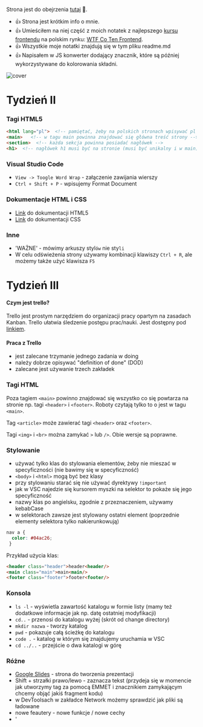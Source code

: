 Strona jest do obejrzenia [tutaj](https://tomaszdanczak.github.io/webpack-homepage-test/) 🚀. 
- 👍 Strona jest krótkim info o mnie. 
- 👍 Umieściłem na niej część z moich notatek z najlepszego [kursu frontendu](https://cotenfrontend.pl) na polskim rynku: [WTF Co Ten Frontend](https://cotenfrontend.pl). 
- 👍 Wszystkie moje notatki znajdują się w tym pliku readme.md
- 👍 Napisałem w JS konwerter dodający znacznik, które są później wykorzystywane do kolorowania składni. 

![cover](https://cotenfrontend.pl/img/cover.png)

# Tydzień II

### Tagi HTML5
```html
<html lang="pl">  <!-- pamiętać, żeby na polskich stronach wpisywać pl -->
<main>   <!-- w tagu main powinna znajdować się główna treść strony -->
<section>  <!-- każda sekcja powinna posiadać nagłówek -->
<h1>  <!-- nagłówek h1 musi być na stronie (musi być unikalny i w main) -->    
```
### Visual Studio Code
- `View -> Toogle Word Wrap` - załączenie zawijania wierszy
- `Ctrl + Shift + P` - wpisujemy Format Document
### Dokumentacje HTML i CSS
- [Link](https://www.w3.org/TR/html52/) do dokumentacji HTML5
- [Link](https://www.w3.org/TR/CSS/) do dokumentacji CSS
### Inne
- 'WAŻNE' - mówimy arkuszy styl`ów` nie sty`li`
- W celu odświeżenia strony używamy kombinacji klawiszy `Ctrl + R`, ale możemy także użyć klawisza `F5`

# Tydzień III

#### Czym jest trello?
Trello jest prostym narzędziem do organizacji pracy opartym na zasadach Kanban. Trello ułatwia śledzenie postępu prac/nauki. Jest dostępny pod [linkiem](https://trello.com/).
#### Praca z Trello
- jest zalecane trzymanie jednego zadania w doing
- należy dobrze opisywać "definition of done" (DOD)
- zalecane jest używanie trzech zakładek
### Tagi HTML
Poza tagiem `<main>` powinno znajdować się wszystko co się powtarza na stronie np. tagi `<header>` i `<footer>`. Roboty czytają tylko to o jest w tagu `<main>`.
  
Tag `<article>` może zawierać tagi `<header>` oraz `<footer>`.

Tagi `<img>` i `<br>` można zamykać `>` lub `/>`. Obie wersje są poprawne.
### Stylowanie
- używać tylko klas do stylowania elementów, żeby nie mieszać w specyficzności (nie bawimy się w specyficzność)
- `<body>` i `<html>` mogą być bez klasy
- przy stylowaniu starać się nie używać dyrektywy `!important`
- jak w VSC najedzie się kursorem myszki na selektor to pokaże się jego specyficzność
- nazwy klas po angielsku, zgodnie z przeznaczeniem, używamy kebabCase
- w selektorach zawsze jest stylowany ostatni element (poprzednie elementy selektora tylko nakierunkowują)
```css
nav a {
  color: #04ac26;
 }
 ```

Przykład użycia klas:
```html
<header class="header">header<header/>
<main class="main">main<main/>
<footer class="footer">footer<footer/>
```
### Konsola
- `ls -l` - wyświetla zawartość katalogu w formie listy (mamy też dodatkowe informacje jak np. datę ostatniej modyfikacji)
- `cd..` - przenosi do katalogu wyżej (skrót od change directory)
- `mkdir nazwa` - tworzy katalog
- `pwd` - pokazuje całą ścieżkę do katalogu
- `code .` - katalog w którym się znajdujemy uruchamia w VSC
- `cd ../..` - przejście o dwa katalogi w górę
### Różne
- [Google Slides](https://www.google.com/slides/about/) - strona do tworzenia prezentacji
- Shift + strzałki prawo/lewo - zaznacza tekst (przydeja się w momencie jak utworzymy tag za pomocą EMMET i znacznikiem zamykającym chcemy objąć jakiś fragment kodu)
- w DevToolsach w zakładce Network możemy sprawdzić jak pliki są ładowane
- nowe feautery - nowe funkcje / nowe cechy
- '<script src="main.js"><script/> - umieszczamy przed tagiem zamykającym `<body/>`
- 'console.log(`Nazywam się ${name} i mam ${age} lat`); - template stringi mogą być łamene - łamania sią odzwierciedlane w konsoli
- w tagu to samo słowo może być nazwą klasy i id: `<section class="features" id="features"><section/>`

# Tydzień IV
### Stylowanie
- dzięki `display: inline-block`, możemy nadać margines dolny i górny na element liniowy (np. strong)
- `min-height: 100vh` - nadaje elementowy wysokość conajmniej równą wysokości okna przeglądarki
- gdy element dostanie `position: fixed`, to jego szerokość jest "zjadana" (tak jakby był inline-block), trzeba dać mu 100 % szerokości , żeby nic się nie zmieniło. Pamiętać o tym, gdy zmieniamy `<nav>` na fixed (gdy robimy przyklejoną nawigację)
- `position: sticky;` - podobny do fixed, ale element przykleja się do góry strony dopiero jak o nią uderzy (wcześniej normalnie się przewija). Jeszcze nie wszędzie wspierana
- `line-height` - używać, żeby poprawić czytelność wierszy
- sposób na responsywny obrazek:
  ```css
     .image {
          width: 100%;
          max-width: 100px;
          display: block;
     
     }
  ```
 - **floaty** używamy tylko do opływania np. obrazków 
    + gdy jest problem z wychodzeniem elementu opływanego to dać `overflow=hidden`
    + gdy jest problem z podchodzeniem treści do góry to dać `clear: both`
### Przewijanie na górę strony
```html
<header id="top">
  .
  .
  .
<footer>
  <a href="#top" class="top">na górę<a/>
<footer/>
```
```css
  .top {
    position: fixed;
    bottom: 10px;
    left: 10px;
  }
```
### Różne
- używać `block__element--js` dla elementów z którymi robimy coś w js
- nie uczyć się na zapas
- jeżeli przez półgodziny nie umie się czegość zrobić to pytać
- jeżeli jest problem z projektem, to rozpisać go na jaknajmniejsze kawałkii próbować je rozwiązać (z rozwiązanych kawałków skłądać całe rozwiązanie)
- jeżeli nie ma się pomysłu na projekt to znaleźć jakąś organizację pozarządową w mieście i im zrobić oraz rozwijać stronę
- gitlens - rozszerzenie do VSC
- `Ctrl + Alt + F` - zamiana tekstu w VSC - używać jeżeli chcemy np. dodać tę samą klasę do wszystkich akapitów
- `Ctrl + C` - kasuje ostatnie polecenie bez jego wykonywania (w konsoli)

# Tydzień V
### JavaScript
- operator warunkowy
  ```javascript
     (zmienna1 > zmienna2) ? console.log('true'):console.log('false');
     //-----------------------------
     const amIOld = (age > 70) ? "yes":"no";
     
     console.log(amIOld);
  ```
- funkcja strzałkowa
  ```javascript
    const calculateFat = (x) => {
    
    {
    //-----------------------------
    const calculateFat = x => {
    
    {
  ```
- funkcja podmieniająca kontent w elemencie (przyjmuje referencje do elementu i nowy kontent)
  ```javascript
    function createContent(querySelectorContent, content) {
    const element = document.querySelector(querySelectorContent);
    element.innerHTML = content;
    }
    
    createContent('.week-summary__description--js", "Witaj Świecie");
  ```
- zwykła deklaracja funkcji i arrow function
  ```javascript
    function greetOld(age, firstName) {
      console.log(
        `Witaj Drogi Odwiedzający, nazywam się $(firstName) i mam $(age) lata.`
        );
    }
    // Arrow Function
    const greet = (age, firstName) => {
      console.log(
        `Witaj Drogi Odwiedzający, nazywam się $(firstName) i mam $(age) lata.`
        );
    }
  ```
### JavaScript - obiekty
- Obiekt z właściwościami prostymi, metodami   obiektem zagnieżdżonym
```javascript
  const deathStar = {
    diameter: 120000,
    fire: (target) => {
      console.log('${target} destroy`}
    },
    isOperating: true,
    name: "Death Star",
    levels: 357,
    population: 1000,
    isLightOn: true,
    commander: {
      name: "Darth Vader",
      age: 44
    }
  }
```
+ odwołanie się do właściwości obiektu
```javascript
  console.log(deathStar.name)
```
+ wywołanie metody z parametrami
```javascript
  deathStar.fire('Rebel ship');
```
+ odwołanie się do właściwości zagnieżdżonego obiektu (notacja dot)
 ```javascript
  console.log(deathStar.commander.name)
```
+ odwołanie się do właściwości obiektu (notacja bracket)
 ```javascript
  const myProperty = name;
  
  console.log(deathStar[myProperty])
```
+ przypadek, kiedy jest konieczne użycie notacji bracket a dot by się nie sprawdziło:
+ odwołanie się do właściwości zagnieżdżonego obiektu (notacja dot)
 ```javascript
  const showMeProperty = (myProperty) => {
    console.log(deathStar[myProperty]);
  }
  
  showMeProperty('levels')
```

### Stylowanie
- Tabelą dobrze jest nadać szerokość 100% (domyślnie się nie rozszerzają)
### Różne
- przy goooglowaniu rzeczy najlepiej zaznaczyć zakres do roku wstecz (we frontendzie wiedza szybko się dezaktualizuje)
- używać normalize.css oraz
```css
  *,
  *::after,
  *::before {
    margin: 0;
    padding: 0;
    box-sizing: inherit;
  }

  html {
    // This defines what 1rem is
    font-size: 62.5%; //1rem = 10px; 10px/16px = 62.5%
  }

  body {
    box-sizing: border-box;
    }
  }
```
- wywołanie `console.log(console)` wyświetli w konsoli wszystkie metody i właściwości

  <img src="img/consolelog.png" width="50%">
  
- sprawdzenie, które rzeczy są pobierane z cache (można wyłączyć cache - `disable cache`). `Ctrl + F5` - twarde odświeżenie (wszystko pobiera na nowo)

  <img src="img/disable cache.PNG" width="50%">
  
- gdy utknie się z kodem, porozmawiać z kaczuszką :)

  <img src="img/duck.PNG" width="30%">

# Tydzień 6

### JavaScript

- #### Switch
```javascript
const myNumber = {name: 'maciek'};

switch(myNumber) {
  case 7: 
    console.log('jestem siódemką');
    break;
  case 9:
    console.log('jestem dziewiątką');
    break;
  default:
    console.log('jestem czymś innym');
}
```
- #### Operator warunkowy zamiast if else
```javascript
  if(32 > 30) {
    console.log("to prawda");
  } else {
    console.log("to nieprawda");
  }
  
  (32 > 30) ? console.log("to prawda") : console.log("to nieprawda");
  
  const result = (32 > 30) ? console.log("to prawda") : console.log("to nieprawda");
```
### Formularze
- #### Formularze: form, input, label
    + według specyfikacji tagi label i input powinny być zamknięte
    ```html
      <p>
        <label for="firstName">Your name:<label/>
        <input id="firstName" name="firstName">
      <p/>
    ```
    + można opakować input w label, albo można nie używać opakowania i użyć atrybutu for (lepsze to pierwsze rozwiązaniem bo łatwiej stylować)
  ```html
    <main>
      <h1>Forms playground<h1/>
      <form>
        <p>
          <label for="firstName">Your name:</label>
          <input id="firstName" name="firstName">
        <p/>
        <p>
          <label>Your last name:
            <input id="lastName" name="lastName">
          </label>
        <p/>
      <form/>
    <main/>
  ```
    + `value` - domyślna uzupełniona wartość inputa, `placeholder` - tekst podpowiedzi
    ```html
      <p>
        <label for="firstName">Your name:<label/>
        <input type="text" value="Maciek" placeholder="Wpisz swoje imię" id="firstName" name="firstName">
      <p/>
    ```
    + stylowanie formularzy według BEM
    ```html
      <form class="form">
        <label for="firstName">Your name:<label/>
        <input class="form__input" type="text" value="Maciek" placeholder="Wpisz swoje imię" id="firstName" name="firstName">
      <form/>
    ```
    ```css
      .form {

      }

      &__input {
        display: block;
        width: 100%;
      }
    ```
- #### Formularze: fieldset, radio, checkbox
   - Element `fieldset` grupuje kontrolki o podobnym przeznaczeniu. Element `legend` zawiera objaśnienie przeznaczenia grupy kontrolek.
   ```html
    <fieldset>
      <legend>Address</legend>
      
      <p>
        <label>Street name:
          <input
             class="form__item"
             id="streetName"
             placeholder="Please enter street name"
             name="streetName"
             />
        </label>
      </p>  
    </fieldset>
    ```
    <img src="img/fieldset.PNG" width="40%">
    
    - Element `radio` pozwala wybierać jeden element z grupy możliwych opcji

      ```html
        <fieldset>
          <legend>Favourite icecream flavour</legend>
          <p>
              <label><input name="iceCream" type="radio" value="chocolate">Chocolate</label?
          </p>
          <p>
              <label><input name="iceCream" type="radio" value="lemon">Lemon</label?
          </p>
          <p>
              <label><input name="iceCream" type="radio" value="strawberry">Strawberry</label?
          </p>
        </fieldset>
      ```
    <img src="img/radio.PNG" width="40%">
 #### Formularze: number, range, tel, email, password 
 -  Range - element będący graficznym interfejsem do wprowadzania danych
    ```html
      <input type="range" min="0" max="100" step="5">
    ```
    Sposób na podejrzenie wartości range:
    ```html
      <input
        class="form__item range--js"
        id="range"
        name="range"
        type="range"
        min="0"
        max="100"
        step="20"
      />
    ```
    ```javascript
    const myRange = document.querySelector('.range--js');
    
    myRange.value;
    ```
      
 ### CSS Grid
 
 #### Definiowanie siatki (właściwośi rodzica)
 - `grid-template-columns` - definiuje ilość i rozmiar kolumn
 - `grid-template-rows` - definiuje ilość i rozmiar wierszy
 - `grid-gap` - definiuje odstępy
 #### Funkcje przydatne przy definiowaniu siatki
 - `repeat()`
 - `minmax()`
 - `1fr`
 #### Rozmieszczenie elementów w siatce (pierwszy sposób)
  ```css
    .main {
      display: grid;
      grid-template-areas: "header header"
                           "article aside"
                           "footer footer";
    }
    
    .header {
      grid-area: header;
    }
  ```
  #### Rozmieszczenie elementów w siatce (drugi sposób)

  ```css
    .header {
      background: hotpink;
      grid-column-start: 2;
      grid-column-end: 4;
      grid-row-start: 1;
      grid-row-end: 3;
    }
  ```
  
 ### Media Queries
   - Mediaqueries muszą być definiowane po podstawowych stylach (mediaqueries nie zwiększają specyficzności)
    
      ```css
        @media screen and (max-width: 600px) {
          body {

          }
        }
      ```
      
   - Chowanie elementu
      ```css
        @media screen and (min-width: 768px) {
          .mobile {
            display: none;
          }
        }
      ```
 ### Eventy
 
  - Elementowi z którym chcemy pracować w JavaScripcie dodać klasę z modyfikatorem `--js`
    ```html
      <button class="action--js">Zmień nagłówek</button>
    ```
  - Pobranie referencji do elementu, wywołane funkcji po zdarzeniu click
    ```javascript
      const myClick = () => {
        console.log('kliknąłeś');
      }
      
      const button = documen.querySelector(".action--js");
      
      button.addEventListener('click', myClick);
    ```
  - Odniesienie się do klikniętego elementu
      ```javascript
      button.addEventListener('click', e=> {
        console.log(e.target);
      });
      ```
### Hamburger menu
### Różne
 - Domyślne style elementów są zależne od systemowych (ikonki są upodobnione do systemowych)
 - Można domyślnie zaznczyć element formularza, poprzez dodanie atrybutu `checked`. Atrybut może mieć wartość (`checked=checked`), ale nie musi
 - `display: block` na label spowoduje, że labele będą nad elementami, które opisują
 - Atrybut `required` nakazuje przeglądarce przeprowadzenie walidacji formularza
 - CSS Grid najlepiej się sprawdza do budowania całych layoutów
 - Flexbox sprawdza się dobrze do pozycjonowania, centrowania elementów wewnątrz innych elementów. Nie używać flexboxa do budowania całych layoutów.
 - `button` - powinien być używany do interakcji na stronie
 - `a` - powinien być używany do nawigacji

# Tydzień VII
 ### Node
 #### Pierwsze kroki
 - Uruchomienie skryptu w node. Należy wejść w konsoli w katalog ze skryptem, a następnie uruchomić
   ```console
    node skrypt.js
   ```
 - Tworzenie pliku package.json. Należy w konsoli wpisać (opcja -y domyślnie uzupełnia)
    ```console
    npm init -y
   ```
    co utworzy
    ```console
     {
      "name": "playground",
      "version": "1.0.0",
      "descripton": "",
      "main": "script.js",
      "scripts": "echo \"Error: no test specified\" &&
     }
    ```
  - Dodanie paczki do projektu
    ```console
     npm install <nazwa_paczki> --save
     npm install <nazwa_paczki> --save-dev
     
     npm install --save normalize.css
    ```
  - Odtworzenie katalogu node_modules
    ```console
      npm install
    ```
### Praca z node-sass
1. Instalacja pakietu
    ```console
    npm install node-sass
    ```
1. Zamiana scss na css
    ```console
    npx node-sass main.scss main.css
    ```
1. Dodanie automatyzacji (śledzenie zmian w plikach scss)
    ```console
    npx node-sass -w main.scss main.css
    ```
1. Dodanie skryptu

1. Wywołanie skryptu
    ```console
    npm run sass
    ```
1. Zmodyfikowanie skryptu (organizacja plików scss i css w katalogach)
    ```console
    "scripts": {
      "sass": "npx node-sass -w scss/msin.scss main.css",
      "test": "echo\"Error: no test specified\" && exit1"
      },
    }
    ```
### Różne
- plik `.gitignore` zawiera nazwy ignorowanych plików i katalogów (np. node_modules)
   
 ```html
    <main>main</main>
    <main class="main">main</main>
```

# Tydzień VIII

### Import CSS/SCSS
#### SCSS
```scss
@import "abstracts/variables";
```
#### CDN
```scss
@import "https://cdnjs.cloudflare.com/ajax/libs/normalize/8.0.1/normalize.min.css";
```
### Import / Export JS
Są dwie najpopularniejsze koncepcje modułów: CommonJS oraz ES6 Modules

#### ES6 Modules (proste użycie)
- HTML:
	```html
	<script src="main.js" type="module"></script>
	```
- JS Export (hello.js)
	```javascript
	export const hello = name => {
	    return `Cześć ${name}`;
	}
	```
- JS Import (main.js)
	```javascript
	import {hello} from './hello.js';

	console.log(hello('Tomek'));
	```
#### ES6 Modules (export domyślny)
Export domyślny pozwala na dowolne nazywanie rzeczy które importujemy. Nazwy importu nie podajemy w nawiasach sześciennych. Dzięki exportowi domyślnemu nie musimy się martwić o konflikty w nazwach. 

- Export (tomek.js)
	```javascript
	const tomek = {
	    name: 'Tomek',
	    age: 20
	}
	export default tomek;
	```
- Import (main.js)
	```javascript
	import human from './tomek.js';

	console.log(human);
	```

### WTF Webpack StarterKit - pierwsze uruchomienie

#### Workflow
- Tworzymy Repozytorium na GitHubie: [StarterKit](https://github.com/maciejkorsan/wtf-webpack-starter/generate)
- Klunujemy repozytorium na dysk (uruchamiamy komemndę klonowania będąc w katalogu dev) (git clone adres_do_repozytorium)
- Wchodzimy do katalogu z repozytorium (cd nazwa_repozytorium)
- Instalujemy zależności (npm install)
- Kroki wykonywane też przy każdym kolejnym uruchomieniu 
	- Uruchamiamy edytor (code .)
	- Uruchamiamy Server Webpack (npm run start)
	- Strona dostępna pod adresem: http://localhost:8080/

#### Budowa Webpacka
- W katalogu src znajdują się pliki na których pracujemy:

  <img src="img/8/webpack-hierarchy.PNG" width="20%">
  
	- assets
	- js
	- pages (w którym znajduje się index.html). W pliku index.html nie ma znacznika link do stylów oraz script do stylów. Ścieżki podajemy względem plików źródłowych a nie serwerowych.
	- scss
- W pliku package.json mamy skonfigurowane trzy skrypty:
	- start (uruchamia serwer w trybie developerskim)
	- build (tworzy katalog wynikowy)
	- publish
### WTF Webpack StarterKit – dodawanie nowych plików, sourcemapy

#### Dodawanie pliku HTML:

- Dodawanie pliku do katalogu pages: 

  <img src="img/8/webpack-new-file.PNG" width="40%">
  
- Dodanie wpisu do pliku webpack.common.js. Tworzenie nowej instancji wtryczki do HTML. Po dodaniu wpisu trzeba zrestartować serwer. 

	<img src="img/8/webpack-common-js.PNG" width="100%">

#### Dodawanie pliku JS:
- Plik tworzymy w katalogu src/js. 

  <img src="img/8/webpack-new-file-js.PNG" width="100%">

- Dodajemy wpis do tablicy (patrz wyżej)

#### Dodawanie styli
- Import styli w pliku index.js 

	<img src="img/8/import-css-file.PNG" width="100%">
- normalize możemy zainstalować przez npm i zaimportować w pliku ze stylami w następujący sposób:

	```css
	@import "~normalize.css";
	```

### WTF Webpack StarterKit - budowanie projektu i publikacja
- budowanie projektu (utworzenie katalogu dist). Zawartość katalogu dist publikujemy na serwerze.
```console
npm run build
```
- wszystko co znajduje się w katalogu public jest kopiowane bezpośrednio do katalogu dist
- opublikowanie strony na GitHubie za pomocą gh-pages (*tworzy noby branch gh-pages*)
```console
npm run deploy
```
### Custom Properties (zmienne CSS)
#### Definiowanie zmiennych	
```css
:root {
  --small-padding: 8px;
}
```
#### Użycie wartości zmiennej
```css
h1 {
  padding: var(--small-padding);
}
```

# Tydzień IX

### Użycie biblioteki moment w projekcie (homework)

#### Instalacja i przykład użycia
- instalacja biblioteki

	```console
	npm install moment
	```
- import biblioteki w pliku JS
	```javascript
	import moment from 'moment';
	```
- Użycie jakiejś funkcji z bibioteki

	```javascript
	console.log(moment().startOf('day').fromNow());
	```
- [Link](https://momentjs.com/) do dokumentacji biblioteki Moment JS

#### Wstrzyknięcie rezultatu uzyskanego z Moment JS do HTML

HTML:

```html
<p>Od początku dnia minęło:<span class="time--js"></span></p>
```

JS:
```javascript
const timePlaceholder = document.querySelector('.time--js');

timePlaceholder.innerHTML = moment().startOf('day').fromNow();
```

### Dark Mode (homework)

- przykładowa strona z buttonem zmieniającym tryb

	```html
	<main>
	  <h1>Cześć</h1>
	  <p>Lorem ipsum dolor sit amet consectetur, adipisicing elit. Aliquid totam eos, ab sed accusamus laborum facilis neque nihil distinctio officiis dolore nostrum quidem magni laudantium enim repellat nemo praesentium saepe.</p>
	  <button class="mode--js">Zmień tryb</button>
	</main>
	```

- definicja Custom Properties (zmiennych CSS) i przypisanie ich do tła strony i koloru tekstu
	```css
	:root {
	  --background-color: #fefefe;
	  --text-color: #333333;
	}

	body {
	  background: var(--background-color);
	  color: var(--text-color);
	}
	```
- logika Java Script:
	```javascript
	let isDark = false;

	const switchModes = document.querySelector('.mode--js');

	switchModes.addEventListener('click', ()=>{
	  if(isDark) {
	    document.documentElement.style.setProperty('--background-color', '#fefefe');
	    document.documentElement.style.setProperty('--text-color', '#333333');

	    isDark = false;
	  } else {
	    document.documentElement.style.setProperty('--background-color', '#333333');
	    document.documentElement.style.setProperty('--text-color', '#fefefe');

	    isDark = true;
	  }
	})
	```
### Google fonts
- należy wybrać Latin Extended i wpisać zażółć gęślą jaźń żeby łatwo było można odfiltrować tylko te fonty które posiadają wszystkie polskie diakrytyczne znaki

- czcionkę dołączamy do projektu za pomocą import albo link:

	```html
	<style>
	@import url('https://fonts.googleapis.com/css2?family=Lato:ital,wght@0,100;0,400;1,700&display=swap');
	</style>

	<link href="https://fonts.googleapis.com/css2?family=Lato:ital,wght@0,100;0,400;1,700&display=swap" rel="stylesheet">
	```
- użycie czcionki:

	```css
	font-family: 'Lato', sans-serif;
	```
### GIT: branche

- wypisanie gałęzi:
	```console
	git branch
	```
- utworzenie gałęzi:
	```console
	git branch nazwa_gałęzi
	```
- przejście na gałąź:
	```console
	git branch nazwa_gałęzi
	```
- utworzenie gałęzi od razu z przejściem na nią:
	```console
	git branch -b nazwa_gałęzi
	```
- wypchnięcie brancha na GitHuba (użyć git push i skopiować podpowiedź)
	```console
	git push
	git push --set-upstream origin nazwa_brancha
	```
- mergowanie do mastera (trzeba przejść na master)
	```console
	git checkout master
	git branch -b nazwa_gałęzi
	```
- usunięcie gałęzi:
	```console
	git branch -d nazwa_gałęzi
	```

### MARKDOWN
- dodanie odnośnika
	```console
	[nazwa](adres)
	```
- dodanie grafik. W projekcie założyć katalog gh i w nim umieszczać grafiki używane w README.md
	```console
	![Alt obrazka](gh/nazwa_obrazka.png)
	```
Kwafratowe przed okrągłymi. K przed O. KO
- `Wyróżnienie fragmentu tekstu`
	```console
	`tekst`
	```
- *pochylenie tekstu*
	```console
	*tekst*
	```
- **pogrubienie tekstu**
	```console
	**tekst**
	```
- ***pochylenie i pogrubienie tekstu***
	```console
	***tekst***
	```
- żeby zobaczyć podgląd zmian w README.md na GitHubie należy kliknąć zakładkę Preview changes

### JS: Tablice
#### Dodawanie / usuwanie elementów do/z tablicy
- dodanie elementu na końcu
	```javascript
	myArray.push()
	```
- usunięcie elementu z końca
	```javascript
	myArray.pop()
	```
- dodanie elementu na początku
	```javascript
	myArray.unshift()
	```
- usnięcie elementu z końca
	```javascript
	myArray.shift()
	```
- szukanie indeksu elementu
	```javascript
	myArray.indexOf('elem');
	```
- sprawdzanie czy element występuje w tablicy (uważać bo index 0 jest konwertowany na false, a element nieznaleziony -1 na true):
	```javascript
	if(myArray.indexOf('tekst')>=0) {
	  console.log('mam ten element');
	} else {
	  console.log('nie mam elementu :(')
	}
	```
Dwie metody łatwe do pomylenia. Nazwy różnią się tylko małą literą p.

- usuwanie elementów od danej pozycji (metoda działa na indeksie i zakresie). Metoda `zwraca i usuwa !!!` elementy.
	```javascript
	myArray.splice(1,2)
	```
- pobranie n elementów od danej pozycji (metoda działa na indeksach). Metoda tylko `zwraca !!!` elementy.
	```javascript
	const newArray = myArray.slice(2,4)
	```
	
#### Stringi
Stringi zachowują się bardzo podobnie do tablic 
```javascript
const myString = 'Tomek';

console.log(myString[5]);
console.log(myString.length);
```


### JS: Pętle

#### FOR

Warunkien najczęściej jest wyrażenie ze znakiem mniejszości (mniejsze od jakiejś długości)

```javascript
for(let i = 0; i < 3; i++) {
  console.log('i` +  `wykoananie pętli');
}
```

#### Pętla FOR i tablice

```javascript
const myArray = ['apple','peach', 'plum'];

for(let i = 0; i < myArray.length; i ++) {
 console.log('Pod indeksem ' + i + 'jest element ' + myArray[i])
}
```

#### WHILE

```javascript
let myNumber = 0;

while(myNumber < 10) {
  console.log('hello');
  
  myNumber++;
}
```
#### DO WHILE

```javascript
let n = 9;

do {
  console.log(n);
  n = n + 3;
} while(n < 9);

console.log(n);
```

#### FOR IN (własność in obiekt)

```javascript
const tomek = {
  name: 'tomek',
  age: 20
}

for( let myProperty in tomek) {
  console.log(myProperty);
  console.log(tomek[myProperty]);
}
```

#### FOR OF (element of tablica)

```javascript
const myArray = ['a', 'b', 'c'];

for(let element of myArray) {
  console.log(element);
}
```

### JS: Przechowywanie danych

Wartości Cookies, Local Storage i Session Storage możemy podejrzeć w zakładce Applicatin (devtools -> Application):
(screen)

#### Cookie (są już przestarzałe)

- wyświetlenie ciasteczek
	```javascript
	  console.log(document.cookie);
	```
- ustawienie ciasteczek
	```javascript
	document.cookie = 'name = tomek';
	```
#### Local Storage (żyje do ręcznego wyczyszczenia)

- ustawienei wartości
	```javascript
	localStorage.setItem('human', 'tomek');
	```
- pogranie wartości
	```javascript
	console.log(localStorage.getItem('human'));
	```
- usunięcie wpisu
	```javascript
	localStorage.removeItem('human');
	```
- zapisanie w Local Storage obiektu
	```javascript
	localStorage.setItem('nowyKlucz', JSON.stringify({name: 'tomek'}));
	```
- odczytanie JSON
	```javascript
	const myResult = localStorage.getItem('nowyKlucz');
	
	const myNewObject = JSON.parse(myResult));
	
	myNewObject.newProperty = 'hi';
	
	
	```
#### Session Storage (żyje do zamknięcia zakładki przeglądarki)

Session Storage używamy tak samo jak Local Storege. W wywoładniu używamy sessionStorage.

#### Podstawowy Flow aplikacji korzystającej z Local Storage
HTML
```html
<input class="entry--js">
<button class="action--js">Zapisz</button>
```

JS
```javascript
const entry = localStorage.getItem('entry');
let result = '';

if (entry) {
result = entry;
}

const entryInput = document.querySelector('.entry--js')
entryInput.value = result;

const button = document.querySelector('.action--js')

button.addEventListener('click', ()=> {
localStorage.setItem('entry', entryInput.value)
})

```

# Tydzień X
 ### SVG
 #### Dodawanie svg
 - grafikę w formacie svg możemy dodać do strony za pomocą znacznika <img>:
   ```html
    <img src="plik.svg" alt="logo">
   ```
  - możemy ją także dodać za pomocą znacznika <svg>:
    ```html
    <svg width="100" height="100">
	   <circle cx="50" cy="50" r="40" stroke="green" stroke-width="4" fill="yellow" />
	   Sorry, your browser does not support inline SVG.
    </svg>
    ```
  #### Dodawanie stylowanie dzięki dodaniu klasy
  Dzięki dodaniu grafiki svg znacznikiem svg można dodać klasę do elementów i stylować jak inne elementy html 
  ```html
    <svg width="100" height="100">
      <circle class="element" cx="50" cy="50" r="40" stroke="green" stroke-width="4" fill="yellow" />
      Sorry, your browser does not support inline SVG.
    </svg>
   ```
	
   ```css
	.element {
  		opacity: .5;
  		transition: opacity .3s ease-in;
	}

	.element:hover {
  		opacity: 1;
	}
   ```
#### Animacja grafiki SVG
```css
@keyframes show {
  from {
    opacity: .3;
  }
  to {
    opacity: 1;
  }
}

.animate {
  animation: show .5s ease-in infinite alternate;
}		
```
```html
<svg width="100" height="100">
   <circle class="animate" cx="50" cy="50" r="40" stroke="green" stroke-width="4" fill="yellow" />
   Sorry, your browser does not support inline SVG.
</svg>
```
### Head & OpenGraph
- Brak pozwolenia na powiększanie strony
```html
<meta name="viewport" content="width=device-width, initial-scale=1.0" />
```
- własność description
```html
  <meta name="description" content="My og description of my website">
```
- Open Graph - protokuł opisujący stronę za pomocą tagów meta
```html
   <!-- Title -->
   <meta property="og:title" content="My og title" />
   <!-- OPTIONAL description. 2-4 sentences. -->
   <meta property="og:description" content="My og description of my website" />
   <!-- full url with http(s) ie. https://tomaszdanczak.github.io/webpack-homepage-test/ -->
   <meta property="og:url" content="https://tomaszdanczak.github.io/webpack-homepage-test/" />
   <!-- full url to the image with http(s) ie. https. Facebook suggests at least 1200 x 630. -->
   <meta property="og:image" content="" />
```
#### Różne
- plik favicon.ico umieszczamy w głównym katalogu. Nie trzeba definiować w kodzie odwołania do niego..
- przydatna strona do tworzenia grafik: [www.canva.com](www.canva.com)
- sprawdzanie opisów OG: [www.debug.iframely.com](www.debug.iframely.com)
### WAI, WCAG, A11y, ARIA
- WCAG [https://www.w3.org/WAI/WCAG21/quickref](https://www.w3.org/WAI/WCAG21/quickref)
- A11y [https://www.a11yproject.com](https://www.a11yproject.com)
- Widzialni [https://www.widzialni.pl](https://www.widzialni.pl)

Tworzenie stron (kilka rad odnośnie dostępności)
- Pisz semantycznie
- Trzymamy kontrast
- Dobrze dobieramy kolory
- Unikamy autoplay
- Nie ograniczaj rzeczy czasowo
- Nie usuwaj :focus
- Używaj alt (i kończ opisy kropką!)
- ARIA - dodaje np. opisy pól formularzy, gdy nie mamy label (własność pomaga, gdy korzystamy z aplikacji wspomagających)
### PWA
Należy dołożyć dwa pliki
- manifest.json

### Hydrapp
#### Hydrapp - workflow
1. sds
2. fdfd

# Tydzień XI
### JS: destrukturyzacja i spread operator
#### Destrukturyzacja
- Destrukturyzacja obiektu:
	```javascript
	const person = {name: 'tomek', age: 20}

	console.log(person.name)

	const {name, age} = person; 

	console.log(name);

	person.name = "kamil";

	console.log(name);   // tomek
	console.log(person.name);   // kamil
	```
- Destrukturyzacja tablicy:
	```javascript
	const food =['apple','kiwi','orange'];

	console.log(food);

	const [first, second] = food;

	console.log(first);
	```
#### Spread operator
- Spreaad operator na obiektach (operator "rozsmarowuje" obiekt):
	```javascript
	const person = {
	  name: 'tomek',
	  age: 20
	}

	const address = {
	  city: 'Łowicz',
	  country: 'Poland'
	}

	console.log(person);
	console.log(address);

	const personWithAddress = {
	  ...person,
	  ...address
	}

	console.log(personWithAddress);
	```
- Spread operator na tablicach:
	```javascript
	const fruits = ['apple','kiwi','orange'];
	const drinks = ['water','juice','beer'];

	console.log(fruits);
	console.log(drinks);

	const fruidsAndDrinks = ["banana", ...fruits, "plum", ...drinks, "milk"];
	console.log(fruidsAndDrinks);
	```
### API - POSTMAN

Link do pobrania [POSTMANA](https://www.postman.com/downloads/).

#### Użycie API Githuba
- Dostęp do API:
- Wyświetlenie publicznych repozytoriów użytkownika:
- Użycie zapytania w POSTMAN
- Dodanie parametrów do zapytania:

### JS: Fetch API
[![Important](img/important4.svg)]()
Zamienić na ważny rozdział (pomarańczowy napis z wykrzyknikiem)
#### PROMISE - szablon (console.log może się wywołać przed promisem, działa asynhronicznie)
```javascript
something()
  .then((response)=> {
  // do something
  }).catch((error)=> {
  // 
  })
  
console.log("test")

```
	
#### FETCH - szablon	
```javascript
fetch("https://api.github.com/users/tomaszdanczak/repos")
.then(resp => resp.json())
.then(resp => {
  // w resp mamy jsona z odpowiedzią
  console.log(resp);
})
.catch(error => {
  console.log(error)
})

```

#### Praktyczne użycie FETCH

Javascript:
```javascript
fetch("https://api.github.com/users/tomaszdanczak/repos")
.then(resp => resp.json())
.then(resp => {
  // w resp mamy jsona z odpowiedzią
  for (let repo of resp) {
    const {name, html_url} = repo;
    const repositoryList = document.querySelector('.list--js');
    const myTemplate = `<li>
${name} <a href="${html_url}" title="link do repozytorium ${name} na githubie">link do githuba</a>
</li>`;
    repositoryList.innerHTML += myTemplate;
    }
})
.catch(error => {
  console.log('nie udało się pobrać');
})
```

Html:
```html
<main>
  <h1>Moje repozytoria</h1>
  <ul class="list--js">
    
  </ul>
</main>
```
